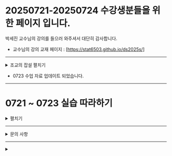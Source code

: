 # 20250721-20250724 수강생분들을 위한 페이지 입니다.

박세진 교수님의 강의를 들으러 와주셔서 대단히 감사합니다.
* 교수님의 강의 교재 페이지 : [https://stat6503.github.io/ds2025s/]

---

<details> <summary> 조교의 잡설 펼치기 </summary>

구글 아이디만 있다면 집이나 기숙사 컴퓨터를 이용해서 
파이썬 별도 설치 없이 실습 하실 수 있게끔 본 페이지를 마련했습니다.

다들 밤 늦게 공부랑 학원 숙제하고 오전 일찍 나오시느라 고생 많으셨습니다.

졸리고, 에러나고, 짜증나고 하셨을 것 같아서 교수님께 허락 맡아서 코드 공유 해 드립니다.(교수님께 박수를!)

코드 실행해보시고, 이 기능은 왜 필요한가 싶으면 메모해뒀다가 다음 날 조교에게 따지시면 친절하게 알려드리겠습니다.

</details>

* 0723 수업 자료 업데이트 되었습니다.

---

# 0721 ~ 0723 실습 따라하기

<details> <summary> 펼치기 </summary>

## 1. 실습에 필요한 데이터 다운받기

[https://drive.google.com/drive/folders/1L3AI9VWJ54BVn2ArBYvtRQubzJa3kN02?usp=drive_link]

위 링크에서 아래처럼 모든 파일을 다운로드 폴더에 다운 받으시면 됩니다.

<img width="871" height="458" alt="image" src="https://github.com/user-attachments/assets/1ba0ef3d-b501-4e39-8c91-c60c39340610" />

---

## 2. 구글에 들어가서 로그인하기 > 빨간 네모 표시 되있는 아이콘 클릭 > 드라이브 클릭

<img width="1916" height="674" alt="image" src="https://github.com/user-attachments/assets/12bd08a6-8290-4cdb-b927-0fc4513088ea" />

<img width="361" height="539" alt="image" src="https://github.com/user-attachments/assets/5b57a20d-9f50-4812-bd52-e41e1b58c1ad" />

---

## 3. 좌측 상단 `신규` 클릭 -> `새 폴더` 클릭 -> `2025ds`라고 이름짓기

<img width="393" height="212" alt="image" src="https://github.com/user-attachments/assets/a376ee0d-5a73-46a9-8b92-0754131ea877" />

아래 사진처럼 폴더가 만들어지면 더블클릭해서 들어가세요

<img width="265" height="69" alt="step 3" src="https://github.com/user-attachments/assets/5a8b0f45-4a3a-4030-9ca0-a7b74ca238c5" />

---

## 4. 아까 다운 받은 파일들 중 네모 표시 되어 있는 파일들 집어넣기

<img width="1406" height="533" alt="image" src="https://github.com/user-attachments/assets/933316b6-2e78-4f4a-a69f-013c47d0c82c" />

---

## 5. 실습하기


<img width="1159" height="559" alt="image" src="https://github.com/user-attachments/assets/7ff8a179-3b03-4f16-8ef4-81218e9dbdf8" />

각 파일 더블클릭하셔서 실습하시면 됩니다!
* `1_basic`,`2_numpy`, `3_pandas`중 일부: 0721 수업 교수님 코드
* `3_pandas`,`4_matplotlib`: 0722 수업 교수님 코드


</details>

---

<details> <summary> 문의 사항 </summary>

음... 위 과정이 이해가 안간다면 오후 8시 ~ 오후 10시 사이는 도움드릴 수 있습니다(010-4451-7008)

과정 자체가 이해가 안가는 사람만 도움요청하시고,
코드 의미가 궁금하신 분들은 톡으로 질문 남겨주시면 내일 알려드릴게요~ 

톡 주세용 ~

</details>


---

<details> <summary> </summary> 


</details>
